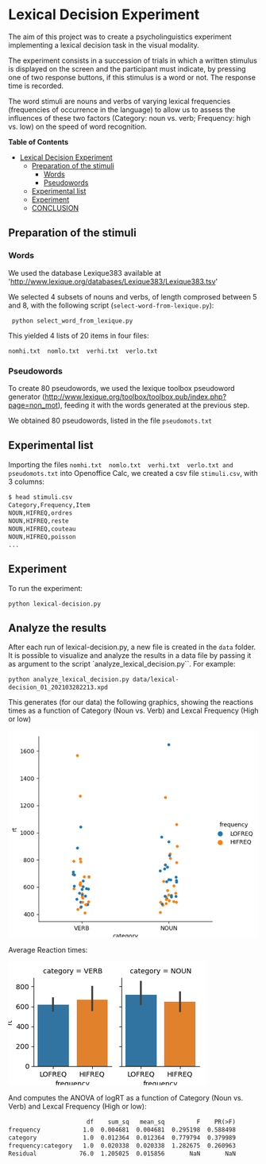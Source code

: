 Lexical Decision Experiment
===========================

The aim of this project was to create a psycholinguistics experiment implementing a lexical decision task in the visual modality. 

The experiment consists in a succession of trials in which a written stimulus is displayed on the screen and the participant must indicate, by pressing one of two response buttons, if this stimulus is a word or not. The response time is recorded. 

The word stimuli are nouns and verbs of varying lexical frequencies (frequencies of occurrence in the language) to allow us to assess the influences of these two factors (Category: noun vs. verb; Frequency: high vs. low) on the speed of word recognition.


<!-- markdown-toc start - Don't edit this section. Run M-x markdown-toc-refresh-toc -->
**Table of Contents**

- [Lexical Decision Experiment](#lexical-decision-experiment)
    - [Preparation of the stimuli](#preparation-of-the-stimuli)
        - [Words](#words)
        - [Pseudowords](#pseudowords)
    - [Experimental list](#experimental-list)
    - [Experiment](#experiment)
    - [CONCLUSION](#conclusion)

<!-- markdown-toc end -->


## Preparation of the stimuli

### Words

We used the database Lexique383 available at 'http://www.lexique.org/databases/Lexique383/Lexique383.tsv'

We selected 4 subsets of nouns and verbs, of length comprosed between 5 and 8, with the following script (`select-word-from-lexique.py`):

     python select_word_from_lexique.py 

This yielded 4 lists of 20 items in four files:

    nomhi.txt  nomlo.txt  verhi.txt  verlo.txt


### Pseudowords

To create 80 pseudowords, we used the lexique toolbox pseudoword generator (<http://www.lexique.org/toolbox/toolbox.pub/index.php?page=non_mot>), feeding it with the words generated at the previous step.

We obtained 80 pseudowords, listed in the file `pseudomots.txt`

## Experimental list

Importing the files `nomhi.txt  nomlo.txt  verhi.txt  verlo.txt and pseudomots.txt` into Openoffice Calc, we created a csv file `stimuli.csv`, with 3 columns:


    $ head stimuli.csv
    Category,Frequency,Item
    NOUN,HIFREQ,ordres
    NOUN,HIFREQ,reste
    NOUN,HIFREQ,couteau
    NOUN,HIFREQ,poisson
    ...


## Experiment

To run the experiment:

    python lexical-decision.py
    
    
## Analyze the results

After each run of lexical-decision.py, a new file is created in the `data` folder. It is possible to visualize and analyze the results in a data file by passing it as argument to the script `analyze_lexical_decision.py``. For example:

    python analyze_lexical_decision.py data/lexical-decision_01_202103282213.xpd


This generates (for our data) the following graphics, showing the reactions times as a function of Category (Noun vs. Verb) and Lexcal Frequency (High or low)

![](Figure_1.png)


Average Reaction times:

![](Figure_2.png)

And computes the ANOVA of logRT as a function of Category (Noun vs. Verb) and Lexcal Frequency (High or low):

```
                      df    sum_sq   mean_sq         F    PR(>F)
frequency            1.0  0.004681  0.004681  0.295198  0.588498
category             1.0  0.012364  0.012364  0.779794  0.379989
frequency:category   1.0  0.020338  0.020338  1.282675  0.260963
Residual            76.0  1.205025  0.015856       NaN       NaN
```




